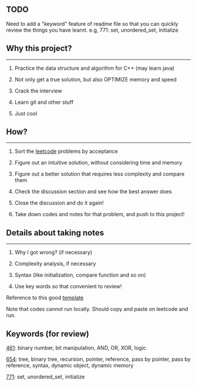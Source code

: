 ## TODO
Need to add a "keyword" feature of readme file so that you can quickly review the things you have learnt.
e.g, 771: set, unordered_set, initialize

## Why this project?
---
1. Practice the data structure and algorithm for C++ (may learn java)

2. Not only get a true solution, but also OPTIMIZE memory and speed

3. Crack the interview

4. Learn git and other stuff

5. Just cool
## How?
---
1. Sort the [leetcode](https://leetcode.com/problemset/all/) problems by acceptance

2. Figure out an intuitive solution, without considering time and memory

3. Figure out a better solution that requires less complexity and compare them

4. Check the discussion section and see how the best answer does

5. Close the discussion and do it again!

6. Take down codes and notes for that problem, and push to this project!

## Details about taking notes
---
1. Why I got wrong? (if necessary)

2. Complexity analysis, if necessary

3. Syntax (like initialization, compare function and so on)

4. Use key words so that convenient to review!


Reference to this good [template](https://github.com/illuz/leetcode)

Note that codes cannot run locally. Should copy and paste on leetcode and run.



## Keywords (for review)
[461](https://github.com/ljx0320/leetcode/tree/master/461_Hamming_Distance): binary number, bit manipulation, AND, OR, XOR, logic

[654](https://github.com/ljx0320/leetcode/tree/master/654_maximum_binary_tree): tree, binary tree, recursion, pointer, reference, pass by pointer, pass by reference, syntax, dynamic object, dynamic memory

[771](https://github.com/ljx0320/leetcode/tree/master/771_Jewels%20and%20Stones): set, unordered_set, initialize

